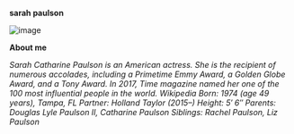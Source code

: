 **sarah paulson**


[
](https://encrypted-tbn2.gstatic.com/licensed-image?q=tbn:ANd9GcQYcK1k7_L_tJFH1VIBd7fN3kGBrP4VLpvB4ArhzR0miLaWbtSFtGgGhZUQhxyw02C867cQaMXhP_sCFrI)![image](https://github.com/user-attachments/assets/029a858b-0157-4f0c-a6e5-87aa8e036bf9)


**About me**

*Sarah Catharine Paulson is an American actress. She is the recipient of numerous accolades, including a Primetime Emmy Award, a Golden Globe Award, and a Tony Award.* *In 2017, Time magazine named her one of the 100 most influential people in the world. Wikipedia*
*Born: 1974 (age 49 years), Tampa, FL*
*Partner: Holland Taylor (2015–)*
*Height: 5′ 6″*
*Parents: Douglas Lyle Paulson II, Catharine Paulson*
*Siblings: Rachel Paulson, Liz Paulson*

